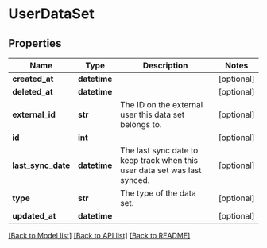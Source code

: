 # UserDataSet

## Properties
Name | Type | Description | Notes
------------ | ------------- | ------------- | -------------
**created_at** | **datetime** |  | [optional] 
**deleted_at** | **datetime** |  | [optional] 
**external_id** | **str** | The ID on the external user this data set belongs to. | [optional] 
**id** | **int** |  | [optional] 
**last_sync_date** | **datetime** | The last sync date to keep track when this user data set was last synced. | [optional] 
**type** | **str** | The type of the data set. | [optional] 
**updated_at** | **datetime** |  | [optional] 

[[Back to Model list]](../README.md#documentation-for-models) [[Back to API list]](../README.md#documentation-for-api-endpoints) [[Back to README]](../README.md)


